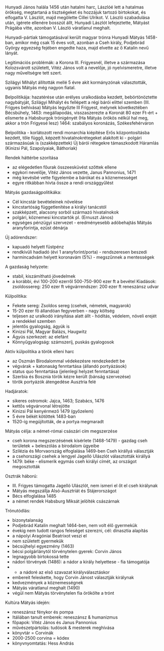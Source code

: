 Hunyadi János halála 1456 után hatalmi harc, Lászlóé lett a hatalmas örökség, megtartaná a tisztségeket és hozzájuk tartozó birtokokat, és elfogatta V. Lászlót, majd megölette Cillei Ulrikot.
V. László szabadulása után, ígérete ellenére bosszút állt, Hunyadi Lászlót lefejeztette, Mátyást Prágába vitte, azonban V. László váratlanul meghalt.

Hunyadi-pártiak támogatásával került magyar trónra Hunyadi Mátyás 1458-ban, amikor még csak 15 éves volt, azonban a Cseh király, Podjebrád György egyezség fejében engedte haza, majd elvette az ő Katalin nevű lányát.

Legitimációs problémák: a Korona III. Frigyesnél, illetve a származása
Kolozsvárott született, Vitéz János volt a nevelője, jó nyelvismeretre, illetve nagy műveltségre tett szert.

Szilágyi Mihályt állították mellé 5 évre akit kormányzónak választották, ugyanis Mátyás még nagyon fiatal.

Belpolitikája: hazatérése után erélyes uralkodásba kezdett, bebörtönöztette nagybátyját, Szilágyi Mihályt és fellépett a régi bárói elittel szemben (III. Frigyes behívása)
Mátyás legyőzte III Frigyest, melynek következtében Bécsbúhely, 1463: megállapodás, visszaszerezte a Koronát 80 ezer Ft-ért + elismerte a Habsburgok trónigényét (Ha Mátyás örökös nélkül hal meg, akkor a trón Frigyesé lesz)
1464: szabályos koronázás, Székesfehérváron

Belpolitika - korlátozott rendi monarchia kiépítése
Erős központosításba kezdett, tőle függő, képzett hivatalnokrétegeket alakított ki - polgári származásúak is (szakképzettek)
Új bárói rétegekre támaszkodott
Háramlás (Kinizsi Pál, Szapolyaiak, Báthoriak)

Rendek háttérbe szorítása
- az elégedetlen főurak összeesküvést szőttek ellene
- egykori nevelője, Vitéz János vezette, Janus Pannonius, 1471
- még kevésbé vette figyelembe a bárókat és a köznemességet
- egyre ritkábban hívta össze a rendi országgyűlést

Mátyás gazdaságpolitikáka:
- Cél kincstár bevételeinek növelése
- kincstartóság függetlenítése a királyi tanácstól
- szakképzett, alacsony sorból származó hivatalnokok
- polgári, köznemesi kincstartók pl. (Ernuszt János)
- egységes pénzügyi szervezet - eredményesebb adóbehajtás
Mátyás aranyforintja, ezüst dénárja

Új adórendszer: 
- kapuadó helyett füstpénz
- rendkívüli hadiadó (évi 1 aranyforint/porta) - rendszeresen beszedi
- harmincadvám helyett koronavám (5%) - megszűnnek a mentességek

A gazdaság helyzete:
- stabil, kiszámítható jövedelmek
- a korábbi, évi 100-200 ezerről 500-750-900 ezer ft a bevétel
Kiadások: zsoldossereg: 250 ezer ft
végvárrendszer: 200 ezer ft
reneszánsz udvar

Külpolitika:
- Fekete sereg: Zsoldos sereg (csehek, németek, magyarok)
- 15-20 ezer fő állandóan fegyverben - nagy költség
- teljesen az uralkodó irányítása alatt állt - hódítás, védelem, növeli erejét a rendekkel szemben
- jelentős gyalogság, ágyúk is
- Kinizsi Pál, Magyar Balázs, Haugwitz
- Ágyús szerkezet: az elefánt
- Könnyűgyalogság: számszeríj, puskás gyalogosok

Aktív külpolitika a török elleni harc
- az Oszmán Birodalommal védekezésre rendezkedett be
- végvárak + katonaság fenntartása (állandó portyázások)
- status quo fenntartása (jelenlegi helyzet fenntartása)
- Szerbia és Bosznia török kézre került (bánság szervezése)
- török portyázók átengedése Ausztria felé


Hadjáratok: 
- sikeres ostromok: Jajca, 1463; Szabács, 1476
- kettős végvárvonal létrejötte
- Kinizsi Pál kenyérmező 1479 (győzelem)
- 5 évre békét kötöttek 1483-ban
- 1520-ig megújították, de a portya megmaradt

Mátyás célja: a német-római császári cím megszerzése
- cseh korona megszerzésének kísérlete (1468-1479) - gazdag cseh területek + beleszólás a birodalom ügyeibe
- Szilézia és Morvaország elfoglalása 1469-ben Cseh királlyá választják
- a csehországi csehek a lengyel Jagelló Ulászlót választották királlyá
- 1479: béke - elismerik egymás cseh királyi címét, az országot megosztották

Osztrák háború:
- III. Frigyes támogatta Jagelló Ulászlót, nem ismeri el őt el cseh királynak
- Mátyás megszállja Alsó-Ausztriát és Stájerországot
- Bécs elfoglalása 1485
- a német rendek Habsburg Miksát jelölték császárnak

Trónutódlás:
- bizonytalanság 
- Podjebrád Katalin meghalt 1464-ben, nem volt élő gyermekük
- évekig nem tudott rangos feleséget szerezni, cél: dinasztia alapítás
- a nápolyi Aragóniai Beatrixot veszi el
- nem született gyermekük
- bécsújhelyi egyezmény (1463)
- bécsi polgárlánytól törvénytelen gyerek: Corvin János
- legnagyobb birtokossá tette
- nádori törvények (1486): a nádor a király helyettese - fia támogatója
- + a nádoré az első szavazat királyválasztáskor
- embereit feleskette, hogy Corvin Jánost választják királynak
- kedvezmények a köznemességnek
- Mátyás váratlanul meghalt (1490)
- végül nem Mátyás törvénytelen fia örökölte a trónt

Kultúra Mátyás idején:
- reneszánsz fénykor és pompa
- Itáliában tanult emberek: reneszánsz & humanizmus
- főpapok: Vitéz János és Janus Pannonius
- művészetpártolás: tudósok & mesterek meghívása
- könyvtár = Corvinák
- 2000-2500 corvina = kódex
- könyvnyomtatás: Hess András
